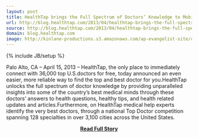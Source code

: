 ```yaml
---
layout: post
title: HealthTap brings the Full Spectrum of Doctors’ Knowledge to Mobile Health
url: http://blog.healthtap.com/2013/04/healthtap-brings-the-full-spectrum-of-doctors%e2%80%99-knowledge-to-mobile-health/
source: http://blog.healthtap.com/2013/04/healthtap-brings-the-full-spectrum-of-doctors%e2%80%99-knowledge-to-mobile-health/
domain: blog.healthtap.com
image: http://kinlane-productions.s3.amazonaws.com/ap-evangelist-site/curated/screenshots/7522_blog_healthtap_com.png
---
```

{% include JB/setup %}<p>Palo Alto, CA – April 15, 2013 – HealthTap, the only place to immediately connect with 36,000 top U.S.doctors for free, today announced an even easier, more reliable way to find the top and best doctor for you.HealthTap unlocks the full spectrum of doctor knowledge by providing unparalleled insights into some of the country’s best medical minds through these doctors’ answers to health questions, healthy tips, and health related updates and articles.Furthermore, on HealthTap medical help experts identify the very best doctors, through a national Top Doctor competition spanning 128 specialties in over 3,100 cities across the United States.</p>
<center><p><a href="http://blog.healthtap.com/2013/04/healthtap-brings-the-full-spectrum-of-doctors%e2%80%99-knowledge-to-mobile-health/" style='padding:25px; font-sze:18px; font-weight: bold;'>Read Full Story</a></p></center>
